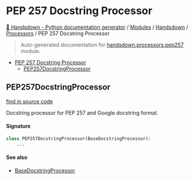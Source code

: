 # PEP 257 Docstring Processor

[🙌 Handsdown - Python documentation generator](../../README.md#-handsdown---python-documentation-generator) /
[Modules](../../MODULES.md#modules) /
[Handsdown](../index.md#handsdown) /
[Processors](index.md#processors) /
PEP 257 Docstring Processor

> Auto-generated documentation for [handsdown.processors.pep257](https://github.com/vemel/handsdown/blob/main/handsdown/processors/pep257.py) module.

- [PEP 257 Docstring Processor](#pep-257-docstring-processor)
  - [PEP257DocstringProcessor](#pep257docstringprocessor)

## PEP257DocstringProcessor

[find in source code](https://github.com/vemel/handsdown/blob/main/handsdown/processors/pep257.py#L33)

Docstring processor for PEP 257 and Google docstring format.

#### Signature

```python
class PEP257DocstringProcessor(BaseDocstringProcessor):
    ...
```

#### See also

- [BaseDocstringProcessor](base.md#basedocstringprocessor)


